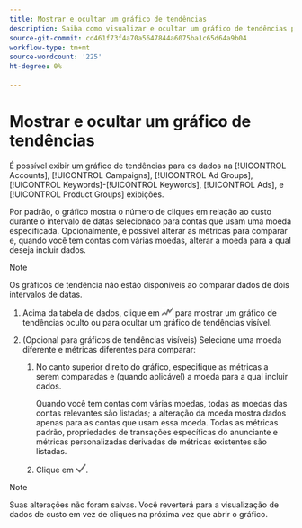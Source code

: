 ```yaml
---
title: Mostrar e ocultar um gráfico de tendências
description: Saiba como visualizar e ocultar um gráfico de tendências para os dados em algumas exibições de gerenciamento de campanha.
source-git-commit: cd461f73f4a70a5647844a6075ba1c65d64a9b04
workflow-type: tm+mt
source-wordcount: '225'
ht-degree: 0%

---
```


# Mostrar e ocultar um gráfico de tendências

É possível exibir um gráfico de tendências para os dados na [!UICONTROL Accounts], [!UICONTROL Campaigns], [!UICONTROL Ad Groups], [!UICONTROL Keywords]-[!UICONTROL Keywords], [!UICONTROL Ads], e [!UICONTROL Product Groups] exibições.

Por padrão, o gráfico mostra o número de cliques em relação ao custo durante o intervalo de datas selecionado para contas que usam uma moeda especificada. Opcionalmente, é possível alterar as métricas para comparar e, quando você tem contas com várias moedas, alterar a moeda para a qual deseja incluir dados.

>[!NOTE]
>
>Os gráficos de tendência não estão disponíveis ao comparar dados de dois intervalos de datas.

1. Acima da tabela de dados, clique em ![Gráficos](/help/search-social-commerce/assets/trend-chart.png "Gráficos") para mostrar um gráfico de tendências oculto ou para ocultar um gráfico de tendências visível.

1. (Opcional para gráficos de tendências visíveis) Selecione uma moeda diferente e métricas diferentes para comparar:

   1. No canto superior direito do gráfico, especifique as métricas a serem comparadas e (quando aplicável) a moeda para a qual incluir dados.

      Quando você tem contas com várias moedas, todas as moedas das contas relevantes são listadas; a alteração da moeda mostra dados apenas para as contas que usam essa moeda. Todas as métricas padrão, propriedades de transações específicas do anunciante e métricas personalizadas derivadas de métricas existentes são listadas.

   1. Clique em ![Salvar](/help/search-social-commerce/assets/save-checkmark.png "Salvar").

>[!NOTE]
>
>Suas alterações não foram salvas. Você reverterá para a visualização de dados de custo em vez de cliques na próxima vez que abrir o gráfico.
